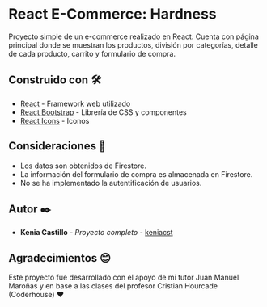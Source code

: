 # React E-Commerce: Hardness

Proyecto simple de un e-commerce realizado en React. Cuenta con página principal donde se muestran los productos, división por categorías, detalle de cada producto, carrito y formulario de compra.

## Construido con 🛠️

- [React](https://es.reactjs.org/) - Framework web utilizado
- [React Bootstrap](https://react-bootstrap.github.io/) - Librería de CSS y componentes
- [React Icons](https://github.com/react-icons/react-icons) - Iconos

## Consideraciones 🌱

- Los datos son obtenidos de Firestore.
- La información del formulario de compra es almacenada en Firestore.
- No se ha implementado la autentificación de usuarios.

## Autor ✒️

- **Kenia Castillo** - _Proyecto completo_ - [keniacst](https://github.com/keniacst)

## Agradecimientos 😊

Este proyecto fue desarrollado con el apoyo de mi tutor Juan Manuel Maroñas y en base a las clases del profesor Cristian Hourcade (Coderhouse) ❤️
